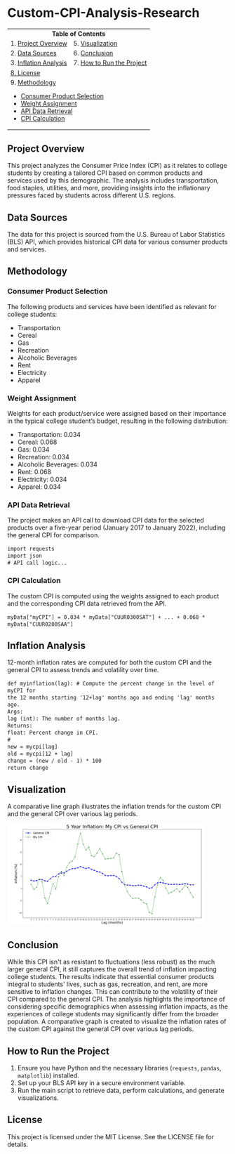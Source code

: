 # Custom-CPI-Analysis-Research

<table align="center">
  <tr>
    <td colspan="2" align="center"><strong>Table of Contents</strong></td>
  </tr>
  <tr>
    <td>1. <a href="#project-overview">Project Overview</a></td>
    <td>5. <a href="#visualization">Visualization</a></td>
  </tr>
  <tr>
    <td>2. <a href="#data-sources">Data Sources</a></td>
    <td>6. <a href="#conclusion">Conclusion</a></td>
  </tr>
  <tr>
    <td>3. <a href="#inflation-analysis">Inflation Analysis</a></td>
    <td>7. <a href="#how-to-run-the-project">How to Run the Project</a></td>
  </tr>
  <tr>
    <td colspan="2"><a href="#license">8. License</a></td>
  </tr>
  <tr>
    <td colspan="2">9. <a href="#methodology">Methodology</a>
      <ul>
        <li><a href="#consumer-product-selection">Consumer Product Selection</a></li>
        <li><a href="#weight-assignment">Weight Assignment</a></li>
        <li><a href="#api-data-retrieval">API Data Retrieval</a></li>
        <li><a href="#cpi-calculation">CPI Calculation</a></li>
      </ul>
    </td>
  </tr>
</table>



## Project Overview
This project analyzes the Consumer Price Index (CPI) as it relates to college students by creating a tailored CPI based on common products and services used by this demographic. The analysis includes transportation, food staples, utilities, and more, providing insights into the inflationary pressures faced by students across different U.S. regions.

## Data Sources
The data for this project is sourced from the U.S. Bureau of Labor Statistics (BLS) API, which provides historical CPI data for various consumer products and services.

## Methodology

### Consumer Product Selection
The following products and services have been identified as relevant for college students:
- Transportation
- Cereal
- Gas
- Recreation
- Alcoholic Beverages
- Rent
- Electricity
- Apparel
### Weight Assignment
Weights for each product/service were assigned based on their importance in the typical college student’s budget, resulting in the following distribution:
- Transportation: 0.034
- Cereal: 0.068
- Gas: 0.034
- Recreation: 0.034
- Alcoholic Beverages: 0.034
- Rent: 0.068
- Electricity: 0.034
- Apparel: 0.034

### API Data Retrieval
The project makes an API call to download CPI data for the selected products over a five-year period (January 2017 to January 2022), including the general CPI for comparison.
```
import requests
import json
# API call logic...
```

### CPI Calculation
The custom CPI is computed using the weights assigned to each product and the corresponding CPI data retrieved from the API.
```
myData["myCPI"] = 0.034 * myData["CUUR0300SAT"] + ... + 0.068 * myData["CUUR0200SAA"]
```
## Inflation Analysis
12-month inflation rates are computed for both the custom CPI and the general CPI to assess trends and volatility over time.
```
def myinflation(lag): # Compute the percent change in the level of myCPI for
the 12 months starting '12+lag' months ago and ending 'lag' months ago.
Args:
lag (int): The number of months lag.
Returns:
float: Percent change in CPI.
#
new = mycpi[lag]
old = mycpi[12 + lag]
change = (new / old - 1) * 100
return change
```

## Visualization
A comparative line graph illustrates the inflation trends for the custom CPI and the general CPI over various lag periods.

<img src="https://github.com/RoryQo/Custom-CPI-Analysis-Research/raw/main/Fig1.jpg" width="450px"/>

## Conclusion
While this CPI isn't as resistant to fluctuations (less robust) as the much larger general CPI, it still captures the overall trend of inflation impacting college students. The results indicate that essential consumer products integral to students' lives, such as gas, recreation, and rent, are more sensitive to inflation changes. This can contribute to the volatility of their CPI compared to the general CPI. The analysis highlights the importance of considering specific demographics when assessing inflation impacts, as the experiences of college students may significantly differ from the broader population. A comparative graph is created to visualize the inflation rates of the custom CPI against the general CPI over various lag periods.

## How to Run the Project
1. Ensure you have Python and the necessary libraries (`requests`, `pandas`, `matplotlib`) installed.
2. Set up your BLS API key in a secure environment variable.
3. Run the main script to retrieve data, perform calculations, and generate visualizations.

## License
This project is licensed under the MIT License. See the LICENSE file for details.
